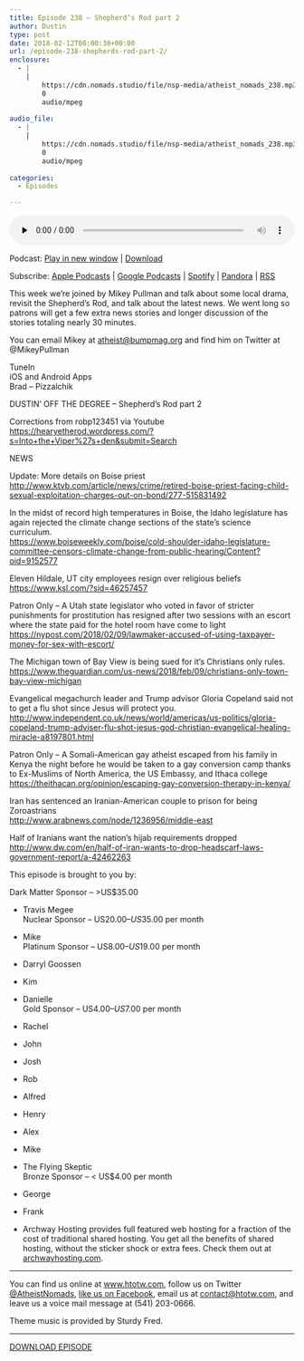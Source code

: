 ```yaml
---
title: ﻿Episode 238 – Shepherd’s Rod part 2
author: Dustin
type: post
date: 2018-02-12T08:00:38+00:00
url: /﻿episode-238-shepherds-rod-part-2/
enclosure:
  - |
    |
        https://cdn.nomads.studio/file/nsp-media/atheist_nomads_238.mp3
        0
        audio/mpeg
        
audio_file:
  - |
    |
        https://cdn.nomads.studio/file/nsp-media/atheist_nomads_238.mp3
        0
        audio/mpeg
        
categories:
  - Episodes

---
```

<div itemscope itemtype="http://schema.org/AudioObject">
  <meta itemprop="name" content="﻿Episode 238 &#8211; Shepherd’s Rod part 2" />
  
  <meta itemprop="uploadDate" content="2018-02-12T01:00:38-07:00" />
  
  <meta itemprop="encodingFormat" content="audio/mpeg" />
  
  <meta itemprop="description" content="This week we're joined by Mikey Pullman and talk about some local drama, revisit the Shepherd's Rod, and talk about the latest news. We went long so patrons will get a few extra news stories and longer discussion of the stories totaling nearly 30 min..." />
  
  <meta itemprop="contentUrl" content="https://dts.podtrac.com/redirect.mp3/cdn.nomads.studio/file/nsp-media/atheist_nomads_238.mp3" />
  </p> 
  
  <div class="powerpress_player" id="powerpress_player_8501">
    <audio class="wp-audio-shortcode" id="audio-1688-245" preload="none" style="width: 100%;" controls="controls"><source type="audio/mpeg" src="https://dts.podtrac.com/redirect.mp3/cdn.nomads.studio/file/nsp-media/atheist_nomads_238.mp3?_=245" /><a href="https://dts.podtrac.com/redirect.mp3/cdn.nomads.studio/file/nsp-media/atheist_nomads_238.mp3">https://dts.podtrac.com/redirect.mp3/cdn.nomads.studio/file/nsp-media/atheist_nomads_238.mp3</a></audio>
  </div>
</div>

<p class="powerpress_links powerpress_links_mp3">
  Podcast: <a href="https://dts.podtrac.com/redirect.mp3/cdn.nomads.studio/file/nsp-media/atheist_nomads_238.mp3" class="powerpress_link_pinw" target="_blank" title="Play in new window" onclick="return powerpress_pinw('https://htotw.com/?powerpress_pinw=1688-podcast');" rel="nofollow">Play in new window</a> | <a href="https://dts.podtrac.com/redirect.mp3/cdn.nomads.studio/file/nsp-media/atheist_nomads_238.mp3" class="powerpress_link_d" title="Download" rel="nofollow" download="atheist_nomads_238.mp3">Download</a>
</p>

<p class="powerpress_links powerpress_subscribe_links">
  Subscribe: <a href="https://podcasts.apple.com/us/podcast/humanists-take-on-the-world/id530050098?mt=2&ls=1" class="powerpress_link_subscribe powerpress_link_subscribe_itunes" target="_blank" title="Subscribe on Apple Podcasts" rel="nofollow">Apple Podcasts</a> | <a href="https://www.google.com/podcasts?feed=aHR0cDovL2F0aGVpc3Rub21hZHMubGlic3luLmNvbS9yc3M%3D" class="powerpress_link_subscribe powerpress_link_subscribe_googleplay" target="_blank" title="Subscribe on Google Podcasts" rel="nofollow">Google Podcasts</a> | <a href="https://open.spotify.com/show/3LzK2xZGike6Tc1GEMtMbr?si=LieN9SNuTpq96smuaUsH8A" class="powerpress_link_subscribe powerpress_link_subscribe_spotify" target="_blank" title="Subscribe on Spotify" rel="nofollow">Spotify</a> | <a href="https://www.pandora.com/podcast/atheist-nomads/PC:10122?corr=62071012&part=ug" class="powerpress_link_subscribe powerpress_link_subscribe_pandora" target="_blank" title="Subscribe on Pandora" rel="nofollow">Pandora</a> | <a href="https://htotw.com/feed/podcast/" class="powerpress_link_subscribe powerpress_link_subscribe_rss" target="_blank" title="Subscribe via RSS" rel="nofollow">RSS</a>
</p>

<center>
</center>This week we&#8217;re joined by Mikey Pullman and talk about some local drama, revisit the Shepherd&#8217;s Rod, and talk about the latest news. We went long so patrons will get a few extra news stories and longer discussion of the stories totaling nearly 30 minutes.

You can email Mikey at atheist@bumpmag.org and find him on Twitter at @MikeyPullman

TuneIn  
iOS and Android Apps  
Brad &#8211; Pizzalchik

DUSTIN’ OFF THE DEGREE &#8211; Shepherd’s Rod part 2

Corrections from robp123451 via Youtube  
<https://hearyetherod.wordpre­ss.com/?s=Into+the+Viper%27s+den&submit=Search>

NEWS

Update: More details on Boise priest  
 <http://www.ktvb.com/article/news/crime/retired-boise-priest-facing-child-sexual-exploitation-charges-out-on-bond/277-515831492>

In the midst of record high temperatures in Boise, the Idaho legislature has again rejected the climate change sections of the state&#8217;s science curriculum.  
 <https://www.boiseweekly.com/boise/cold-shoulder-idaho-legislature-committee-censors-climate-change-from-public-hearing/Content?oid=9152577>

Eleven Hildale, UT city employees resign over religious beliefs  
 <https://www.ksl.com/?sid=46257457>

Patron Only &#8211; A Utah state legislator who voted in favor of stricter punishments for prostitution has resigned after two sessions with an escort where the state paid for the hotel room have come to light  
 <https://nypost.com/2018/02/09/lawmaker-accused-of-using-taxpayer-money-for-sex-with-escort/>

The Michigan town of Bay View is being sued for it&#8217;s Christians only rules.  
 <https://www.theguardian.com/us-news/2018/feb/09/christians-only-town-bay-view-michigan>

Evangelical megachurch leader and Trump advisor Gloria Copeland said not to get a flu shot since Jesus will protect you.  
 <http://www.independent.co.uk/news/world/americas/us-politics/gloria-copeland-trump-adviser-flu-shot-jesus-god-christian-evangelical-healing-miracle-a8197801.html>

Patron Only &#8211; A Somali-American gay atheist escaped from his family in Kenya the night before he would be taken to a gay conversion camp thanks to Ex-Muslims of North America, the US Embassy, and Ithaca college  
 <https://theithacan.org/opinion/escaping-gay-conversion-therapy-in-kenya/>

Iran has sentenced an Iranian-American couple to prison for being Zoroastrians  
 <http://www.arabnews.com/node/1236956/middle-east>

Half of Iranians want the nation&#8217;s hijab requirements dropped  
 <http://www.dw.com/en/half-of-iran-wants-to-drop-headscarf-laws-government-report/a-42462263>

This episode is brought to you by:

Dark Matter Sponsor – >US$35.00  
* Travis Megee  
Nuclear Sponsor – US$20.00 – US$35.00 per month  
* Mike  
Platinum Sponsor – US$8.00 – US$19.00 per month  
* Darryl Goossen  
* Kim  
* Danielle  
Gold Sponsor – US$4.00 – US$7.00 per month  
* Rachel  
* John  
* Josh  
* Rob  
* Alfred  
* Henry  
* Alex  
* Mike  
* The Flying Skeptic  
Bronze Sponsor – < US$4.00 per month  
* George  
* Frank

* Archway Hosting provides full featured web hosting for a fraction of the cost of traditional shared hosting. You get all the benefits of shared hosting, without the sticker shock or extra fees. Check them out at <a href="http://archwayhosting.com/" target="_blank" rel="noopener">archwayhosting.com</a>.

<hr width="500" />

You can find us online at <a href="https://www.htotw.com/" target="_blank" rel="noopener">www.htotw.com</a>, follow us on Twitter <a href="https://twitter.com/AtheistNomads" target="_blank" rel="noopener">@AtheistNomads</a>, <a href="https://htotw.com/facebook" target="_blank" rel="noopener">like us on Facebook</a>, email us at <contact@htotw.com>, and leave us a voice mail message at (541) 203-0666.

Theme music is provided by Sturdy Fred.

<hr width="”500”" />

[DOWNLOAD EPISODE][1]

 [1]: https://dts.podtrac.com/redirect.mp3/cdn.nomads.studio/file/nsp-media/atheist_nomads_238.mp3